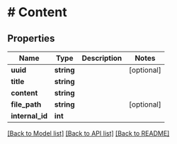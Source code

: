 # # Content

## Properties

Name | Type | Description | Notes
------------ | ------------- | ------------- | -------------
**uuid** | **string** |  | [optional]
**title** | **string** |  |
**content** | **string** |  |
**file_path** | **string** |  | [optional]
**internal_id** | **int** |  |

[[Back to Model list]](../../README.md#models) [[Back to API list]](../../README.md#endpoints) [[Back to README]](../../README.md)
